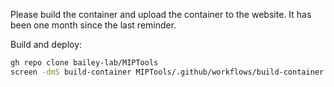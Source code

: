 Please build the container and upload the container to the website. It has been one month since the last reminder.

Build and deploy:

```bash
gh repo clone bailey-lab/MIPTools
screen -dmS build-container MIPTools/.github/workflows/build-container.sh
```
